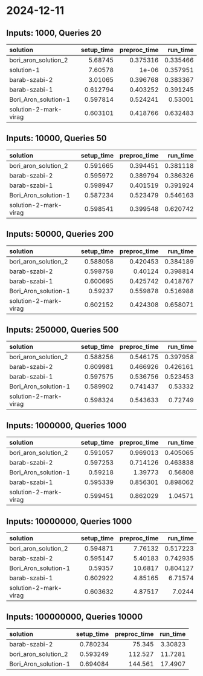 # 2024-12-11

## Inputs: 1000, Queries 20

| solution              |   setup_time |   preproc_time |   run_time |
|:----------------------|-------------:|---------------:|-----------:|
| bori_aron_solution_2  |     5.68745  |       0.375316 |   0.335466 |
| solution-1            |     7.60578  |       1e-06    |   0.357951 |
| barab-szabi-2         |     3.01065  |       0.396768 |   0.383367 |
| barab-szabi-1         |     0.612794 |       0.403252 |   0.391245 |
| Bori_Aron_solution-1  |     0.597814 |       0.524241 |   0.53001  |
| solution-2-mark-virag |     0.603101 |       0.418766 |   0.632483 |

## Inputs: 10000, Queries 50

| solution              |   setup_time |   preproc_time |   run_time |
|:----------------------|-------------:|---------------:|-----------:|
| bori_aron_solution_2  |     0.591665 |       0.394451 |   0.381118 |
| barab-szabi-2         |     0.595972 |       0.389794 |   0.386326 |
| barab-szabi-1         |     0.598947 |       0.401519 |   0.391924 |
| Bori_Aron_solution-1  |     0.587234 |       0.523479 |   0.546163 |
| solution-2-mark-virag |     0.598541 |       0.399548 |   0.620742 |

## Inputs: 50000, Queries 200

| solution              |   setup_time |   preproc_time |   run_time |
|:----------------------|-------------:|---------------:|-----------:|
| bori_aron_solution_2  |     0.588058 |       0.420453 |   0.384189 |
| barab-szabi-2         |     0.598758 |       0.40124  |   0.398814 |
| barab-szabi-1         |     0.600695 |       0.425742 |   0.418767 |
| Bori_Aron_solution-1  |     0.59237  |       0.559878 |   0.516988 |
| solution-2-mark-virag |     0.602152 |       0.424308 |   0.658071 |

## Inputs: 250000, Queries 500

| solution              |   setup_time |   preproc_time |   run_time |
|:----------------------|-------------:|---------------:|-----------:|
| bori_aron_solution_2  |     0.588256 |       0.546175 |   0.397958 |
| barab-szabi-2         |     0.609981 |       0.466926 |   0.426161 |
| barab-szabi-1         |     0.597575 |       0.536756 |   0.523453 |
| Bori_Aron_solution-1  |     0.589902 |       0.741437 |   0.53332  |
| solution-2-mark-virag |     0.598324 |       0.543633 |   0.72749  |

## Inputs: 1000000, Queries 1000

| solution              |   setup_time |   preproc_time |   run_time |
|:----------------------|-------------:|---------------:|-----------:|
| bori_aron_solution_2  |     0.591057 |       0.969013 |   0.405065 |
| barab-szabi-2         |     0.597253 |       0.714126 |   0.463838 |
| Bori_Aron_solution-1  |     0.59218  |       1.39773  |   0.56808  |
| barab-szabi-1         |     0.595339 |       0.856301 |   0.898062 |
| solution-2-mark-virag |     0.599451 |       0.862029 |   1.04571  |

## Inputs: 10000000, Queries 1000

| solution              |   setup_time |   preproc_time |   run_time |
|:----------------------|-------------:|---------------:|-----------:|
| bori_aron_solution_2  |     0.594871 |        7.76132 |   0.517223 |
| barab-szabi-2         |     0.595147 |        5.40183 |   0.742935 |
| Bori_Aron_solution-1  |     0.59357  |       10.6817  |   0.804127 |
| barab-szabi-1         |     0.602922 |        4.85165 |   6.71574  |
| solution-2-mark-virag |     0.603632 |        4.87517 |   7.0244   |

## Inputs: 100000000, Queries 10000

| solution             |   setup_time |   preproc_time |   run_time |
|:---------------------|-------------:|---------------:|-----------:|
| barab-szabi-2        |     0.780234 |         75.345 |    3.30823 |
| bori_aron_solution_2 |     0.593249 |        112.527 |   11.7281  |
| Bori_Aron_solution-1 |     0.694084 |        144.561 |   17.4907  |